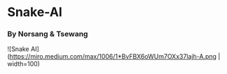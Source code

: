 # Snake-AI
### By Norsang & Tsewang
<!-- Image Format -->
![Snake AI](https://miro.medium.com/max/1006/1*BvFBX6oWUm7OXx37lajh-A.png  | width=100)

